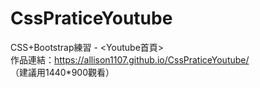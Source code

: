 # CssPraticeYoutube
CSS+Bootstrap練習 - <Youtube首頁><br>
作品連結：https://allison1107.github.io/CssPraticeYoutube/<br>
（建議用1440*900觀看）
